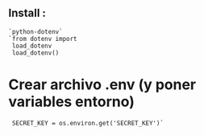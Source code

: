 
## Install :  
    `python-dotenv`
    `from dotenv import
     load_dotenv
     load_dotenv()

#   Crear archivo .env (y poner variables entorno)
     SECRET_KEY = os.environ.get('SECRET_KEY')`